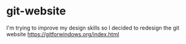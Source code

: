 # git-website
I'm trying to improve my design skills so I decided to redesign the git website https://gitforwindows.org/index.html